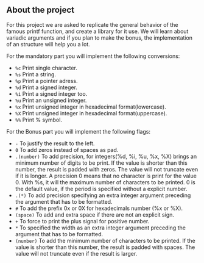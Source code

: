 ## About the project

For this project we are asked to replicate the general behavior of the famous printf function, and create a library for it use.
We will learn about variadic arguments and if you plan to make the bonus, the implementation of
an structure will help you a lot.

For the mandatory part you will implement the following conversions:

- `%c` Print single character.
- `%s` Print a string.
- `%p` Print a pointer adress.
- `%d` Print a signed integer.
- `%i` Print a signed integer too.
- `%u` Print an unsigned integer.
- `%x` Print unsigned integer in hexadecimal format(lowercase).
- `%X` Print unsigned integer in hexadecimal format(uppercase).
- `%%` Print % symbol.

For the Bonus part you will implement the following flags:

- `-` To justify the result to the left.
- `0` To add zeros instead of spaces as pad.
- `.(number)` To add precision, for integers(%d, %i, %u, %x, %X) brings an minimum number of digits to be print. If the value is shorter than this number, the result is padded with zeros. The value will not truncate even if it is longer. A precision 0 means that no character is print for the value 0. With %s, it will the maximum number of characters to be printed. 0 is the default value, if the period is specified without a explicit number.
- `.(*)` To add precision specifying an extra integer argument preceding the argument that has to be formatted.
- `#` To add the prefix 0x or 0X for hexadecimals number (%x or %X).
- `(space)` To add and extra space if there are not an explicit sign.
- `+` To force to print the plus signal for positive number.
- `*` To specified the width as an extra integer argument preceding the argument that has to be formatted.
- `(number)` To add the minimum number of characters to be printed. If the value is shorter than this number, the result is padded with spaces. The value will not truncate even if the result is larger.
